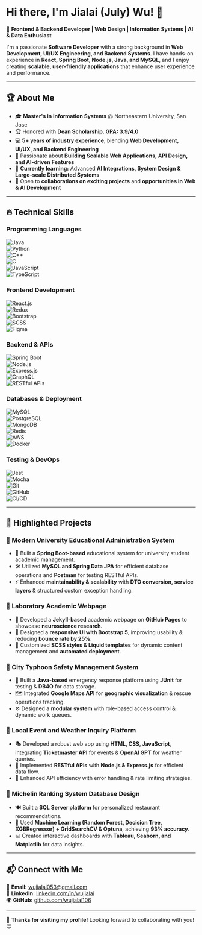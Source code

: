 # Hi there, I'm Jialai (July) Wu! 👋

🚀 **Frontend & Backend Developer | Web Design | Information Systems | AI & Data Enthusiast**

I'm a passionate **Software Developer** with a strong background in **Web Development, UI/UX Engineering, and Backend Systems**. I have hands-on experience in **React, Spring Boot, Node.js, Java, and MySQL**, and I enjoy creating **scalable, user-friendly applications** that enhance user experience and performance.  

---

## 🏆 **About Me**
- 🎓 **Master's in Information Systems** @ Northeastern University, San Jose  
- 🏆 Honored with **Dean Scholarship**, **GPA: 3.9/4.0**  
- 💻 **5+ years of industry experience**, blending **Web Development, UI/UX, and Backend Engineering**  
- 🚀 Passionate about **Building Scalable Web Applications, API Design, and AI-driven Features**  
- 🌱 **Currently learning:** Advanced **AI Integrations, System Design & Large-scale Distributed Systems**  
- 🤝 Open to **collaborations on exciting projects** and **opportunities in Web & AI Development**

---

## 🔥 **Technical Skills**
### **Programming Languages**  
![Java](https://img.shields.io/badge/-Java-007396?style=flat-square&logo=java&logoColor=white)  
![Python](https://img.shields.io/badge/-Python-3776AB?style=flat-square&logo=python&logoColor=white)  
![C++](https://img.shields.io/badge/-C++-00599C?style=flat-square&logo=c%2B%2B&logoColor=white)  
![C](https://img.shields.io/badge/-C-A8B9CC?style=flat-square&logo=c&logoColor=white)  
![JavaScript](https://img.shields.io/badge/-JavaScript-F7DF1E?style=flat-square&logo=javascript&logoColor=black)  
![TypeScript](https://img.shields.io/badge/-TypeScript-3178C6?style=flat-square&logo=typescript&logoColor=white)  

### **Frontend Development**  
![React.js](https://img.shields.io/badge/-React-61DAFB?style=flat-square&logo=react&logoColor=black)  
![Redux](https://img.shields.io/badge/-Redux-764ABC?style=flat-square&logo=redux&logoColor=white)  
![Bootstrap](https://img.shields.io/badge/-Bootstrap-563D7C?style=flat-square&logo=bootstrap&logoColor=white)  
![SCSS](https://img.shields.io/badge/-SCSS-CC6699?style=flat-square&logo=sass&logoColor=white)  
![Figma](https://img.shields.io/badge/-Figma-F24E1E?style=flat-square&logo=figma&logoColor=white)  

### **Backend & APIs**  
![Spring Boot](https://img.shields.io/badge/-Spring_Boot-6DB33F?style=flat-square&logo=spring-boot&logoColor=white)  
![Node.js](https://img.shields.io/badge/-Node.js-339933?style=flat-square&logo=node.js&logoColor=white)  
![Express.js](https://img.shields.io/badge/-Express.js-000000?style=flat-square&logo=express&logoColor=white)  
![GraphQL](https://img.shields.io/badge/-GraphQL-E10098?style=flat-square&logo=graphql&logoColor=white)  
![RESTful APIs](https://img.shields.io/badge/-RESTful_API-0088CC?style=flat-square&logo=rest-api&logoColor=white)  

### **Databases & Deployment**  
![MySQL](https://img.shields.io/badge/-MySQL-4479A1?style=flat-square&logo=mysql&logoColor=white)  
![PostgreSQL](https://img.shields.io/badge/-PostgreSQL-336791?style=flat-square&logo=postgresql&logoColor=white)  
![MongoDB](https://img.shields.io/badge/-MongoDB-47A248?style=flat-square&logo=mongodb&logoColor=white)  
![Redis](https://img.shields.io/badge/-Redis-DC382D?style=flat-square&logo=redis&logoColor=white)  
![AWS](https://img.shields.io/badge/-AWS-232F3E?style=flat-square&logo=amazon-aws&logoColor=white)  
![Docker](https://img.shields.io/badge/-Docker-2496ED?style=flat-square&logo=docker&logoColor=white)  

### **Testing & DevOps**  
![Jest](https://img.shields.io/badge/-Jest-C21325?style=flat-square&logo=jest&logoColor=white)  
![Mocha](https://img.shields.io/badge/-Mocha-8D6748?style=flat-square&logo=mocha&logoColor=white)  
![Git](https://img.shields.io/badge/-Git-F05032?style=flat-square&logo=git&logoColor=white)  
![GitHub](https://img.shields.io/badge/-GitHub-181717?style=flat-square&logo=github&logoColor=white)  
![CI/CD](https://img.shields.io/badge/-CI/CD-17A2B8?style=flat-square&logo=github-actions&logoColor=white)  

---

## 📌 **Highlighted Projects**
### **📌 Modern University Educational Administration System** 
- 🏫 Built a **Spring Boot-based** educational system for university student academic management.
- 🛠 Utilized **MySQL and Spring Data JPA** for efficient database operations and **Postman** for testing RESTful APIs.
- ⚡ Enhanced **maintainability & scalability** with **DTO conversion, service layers** & structured custom exception handling.

### **📌 Laboratory Academic Webpage** 
- 🧠 Developed a **Jekyll-based** academic webpage on **GitHub Pages** to showcase **neuroscience research**.
- 🎨 Designed a **responsive UI with Bootstrap 5**, improving usability & reducing **bounce rate by 25%**.
- 🔧 Customized **SCSS styles & Liquid templates** for dynamic content management and **automated deployment**.

### **📌 City Typhoon Safety Management System** 
- 🚨 Built a **Java-based** emergency response platform using **JUnit** for testing & **DB4O** for data storage.
- 🗺️ Integrated **Google Maps API** for **geographic visualization** & rescue operations tracking.
- ⚙️ Designed a **modular system** with role-based access control & dynamic work queues.

### **📌 Local Event and Weather Inquiry Platform** 
- 🎭 Developed a robust web app using **HTML, CSS, JavaScript**, integrating **Ticketmaster API** for events & **OpenAI GPT** for weather queries.
- 🔗 Implemented **RESTful APIs** with **Node.js & Express.js** for efficient data flow.
- 🚀 Enhanced API efficiency with error handling & rate limiting strategies.

### **📌 Michelin Ranking System Database Design** 
- 🍽️ Built a **SQL Server platform** for personalized restaurant recommendations.
- 🤖 Used **Machine Learning (Random Forest, Decision Tree, XGBRegressor) + GridSearchCV & Optuna**, achieving **93% accuracy**.
- 📊 Created interactive dashboards with **Tableau, Seaborn, and Matplotlib** for data insights.

---

## 📬 **Connect with Me**
📧 **Email:** [wujialai053@gmail.com](mailto:wujialai053@gmail.com)  
💼 **LinkedIn:** [linkedin.com/in/wujialai](https://linkedin.com/in/wujialai)  
🌍 **GitHub:** [github.com/wujialai106](https://github.com/wujialai106)  

---

🚀 **Thanks for visiting my profile!** Looking forward to collaborating with you! 😊
